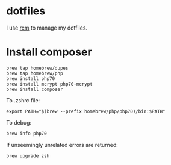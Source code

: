 dotfiles
===

I use [rcm](https://github.com/thoughtbot/rcm) to manage my dotfiles.

Install composer
==

```
brew tap homebrew/dupes
brew tap homebrew/php
brew install php70
brew install mcrypt php70-mcrypt
brew install composer
```

To .zshrc file:

```
export PATH="$(brew --prefix homebrew/php/php70)/bin:$PATH"
```

To debug:

```
brew info php70
```

If unseemingly unrelated errors are returned:

```
brew upgrade zsh
```

